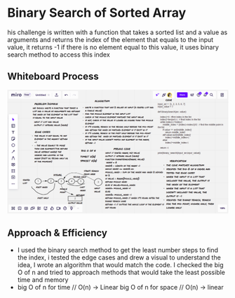 # Binary Search of Sorted Array

his challenge is written with a function that takes a sorted list and a value as arguments and returns the index of the element that equals to the input value, it returns -1 if there is no element equal to this value, it uses binary search method to access this index

## Whiteboard Process

![whiteboard](array-binary-search.png)

## Approach & Efficiency

- I used the binary search method to get the least number steps to find the index, i tested the edge cases and drew a visual to understand the idea, I wrote an algorithm that would match the code. I checked the big O of n and tried to approach methods that would take the least possible time and memory
- big O of n for time // O(n) -> Linear
  big O of n for space // O(n) -> linear

